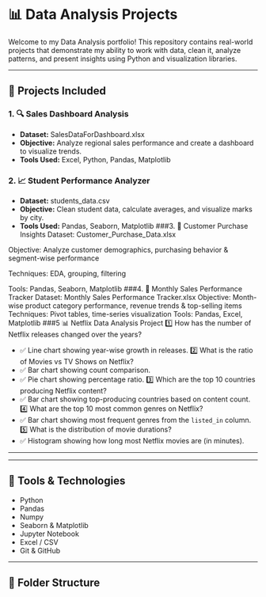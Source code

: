 # 📊 Data Analysis Projects

Welcome to my Data Analysis portfolio! This repository contains real-world projects that demonstrate my ability to work with data, clean it, analyze patterns, and present insights using Python and visualization libraries.

---

## 📁 Projects Included

### 1. 🔍 Sales Dashboard Analysis
- **Dataset:** SalesDataForDashboard.xlsx  
- **Objective:** Analyze regional sales performance and create a dashboard to visualize trends.
- **Tools Used:** Excel, Python, Pandas, Matplotlib

### 2. 📈 Student Performance Analyzer 
- **Dataset:** students_data.csv  
- **Objective:** Clean student data, calculate averages, and visualize marks by city.
- **Tools Used:** Pandas, Seaborn, Matplotlib
###3. 🛒 Customer Purchase Insights
Dataset: Customer_Purchase_Data.xlsx

Objective: Analyze customer demographics, purchasing behavior & segment-wise performance

Techniques: EDA, grouping, filtering

Tools: Pandas, Seaborn, Matplotlib
###4. 📆 Monthly Sales Performance Tracker
Dataset: Monthly Sales Performance Tracker.xlsx
Objective: Month-wise product category performance, revenue trends & top-selling items
Techniques: Pivot tables, time-series visualization
Tools: Pandas, Excel, Matplotlib
###5 📊 Netflix Data Analysis Project
 1️⃣ How has the number of Netflix releases changed over the years?
- ✅ Line chart showing year-wise growth in releases.
 2️⃣ What is the ratio of Movies vs TV Shows on Netflix?
- ✅ Bar chart showing count comparison.
- ✅ Pie chart showing percentage ratio.
 3️⃣ Which are the top 10 countries producing Netflix content?
- ✅ Bar chart showing top-producing countries based on content count.
  4️⃣ What are the top 10 most common genres on Netflix?
- ✅ Bar chart showing most frequent genres from the `listed_in` column.
 5️⃣ What is the distribution of movie durations?
- ✅ Histogram showing how long most Netflix movies are (in minutes).

---


---

## 🧰 Tools & Technologies

- Python  
- Pandas  
- Numpy  
- Seaborn & Matplotlib  
- Jupyter Notebook  
- Excel / CSV  
- Git & GitHub  

---

## 📎 Folder Structure


